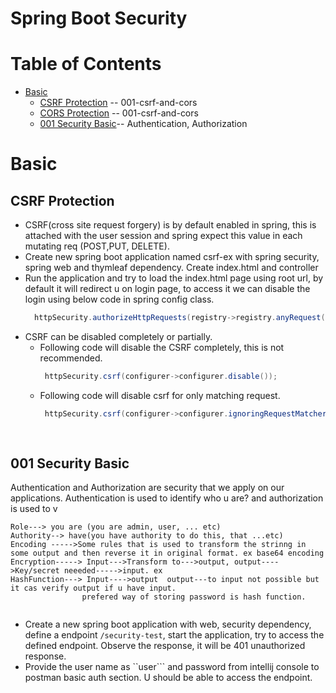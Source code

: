 
# Spring Boot Security
# Table of Contents
- [Basic](#basic)
  - [CSRF Protection](#csrf-Protection) -- 001-csrf-and-cors
  - [CORS Protection](#cors-protection) -- 001-csrf-and-cors
  - [001 Security Basic](#001-security-basic)-- Authentication, Authorization
 
# Basic
## CSRF Protection
- CSRF(cross site request forgery) is by default enabled in spring, this is attached with the user session and spring expect this value in each mutating req (POST,PUT, DELETE).
- Create new spring boot application named csrf-ex with spring security, spring web and thymleaf dependency. Create index.html and controller
- Run the application and try to load the index.html page using root url, by default it will redirect u on login page, to access it we can disable the login using below code in spring config class.
  ```java
    httpSecurity.authorizeHttpRequests(registry->registry.anyRequest().permitAll());
  
- CSRF can be disabled completely or partially.
  - Following code will disable the CSRF completely, this is not recommended.
    ```java
     httpSecurity.csrf(configurer->configurer.disable());
  - Following code will disable csrf for only matching request.
    ```java
     httpSecurity.csrf(configurer->configurer.ignoringRequestMatchers("/test/**"));
      
 
## 001 Security Basic
<p>Authentication and Authorization are security that we apply on our applications. Authentication is used to identify who u are? and authorization is used to v</p>

```
Role---> you are (you are admin, user, ... etc)
Authority--> have(you have authority to do this, that ...etc)
Encoding ----->Some rules that is used to transform the strinng in some output and then reverse it in original format. ex base64 encoding
Encryption-----> Input--->Transform to--->output, output---->Key/secret neeeded----->input. ex 
HashFunction---> Input---->output  output---to input not possible but it cas verify output if u have input.
                prefered way of storing password is hash function.
                
```
- Create a new spring boot application with web, security dependency, define a endpoint ```/security-test```, start the application, try to access the defined endpoint. Observe the response, it will be 401 unauthorized response.
- Provide the user name as ``user``` and password from intellij console to postman basic auth section. U should be able to access the endpoint.
   
